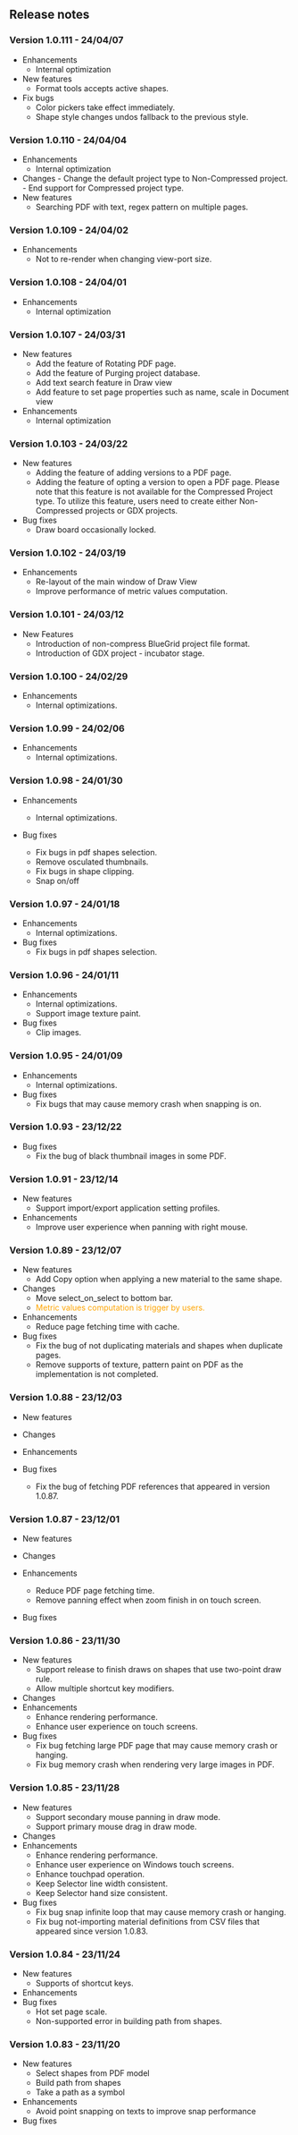 ## Release notes


### Version 1.0.111 - 24/04/07
- Enhancements
  - Internal optimization
- New features
  - Format tools accepts active shapes.
- Fix bugs
  - Color pickers take effect immediately.
  - Shape style changes undos fallback to the previous style.

### Version 1.0.110 - 24/04/04
- Enhancements
    - Internal optimization
- Changes
      - Change the default project type to Non-Compressed project.
      - End support for Compressed project type.
- New features
    - Searching PDF with text, regex pattern on multiple pages.

### Version 1.0.109 - 24/04/02
- Enhancements
  - Not to re-render when changing view-port size.

### Version 1.0.108 - 24/04/01
- Enhancements
  - Internal optimization

### Version 1.0.107 - 24/03/31
- New features
    - Add the feature of Rotating PDF page.
    - Add the feature of Purging project database.
    - Add text search feature in Draw view
    - Add feature to set page properties such as name, scale in Document view
- Enhancements
    - Internal optimization

### Version 1.0.103 - 24/03/22
- New features
  - Adding the feature of adding versions to a PDF page.
  - Adding the feature of opting a version to open a PDF page.
  Please note that this feature is not available for the Compressed Project type. To utilize this feature, users need to create either Non-Compressed projects or GDX projects.
- Bug fixes
  - Draw board occasionally locked.

### Version 1.0.102 - 24/03/19
- Enhancements
    - Re-layout of the main window of Draw View
    - Improve performance of metric values computation.

### Version 1.0.101 - 24/03/12
- New Features
  - Introduction of non-compress BlueGrid project file format.
  - Introduction of GDX project - incubator stage.

### Version 1.0.100 - 24/02/29
- Enhancements
  - Internal optimizations.

### Version 1.0.99 - 24/02/06
- Enhancements
  - Internal optimizations.


### Version 1.0.98 - 24/01/30
- Enhancements
    - Internal optimizations.

- Bug fixes
    - Fix bugs in pdf shapes selection.
    - Remove osculated thumbnails.
    - Fix bugs in shape clipping.
    - Snap on/off 

### Version 1.0.97 - 24/01/18
- Enhancements
  - Internal optimizations.
- Bug fixes
  - Fix bugs in pdf shapes selection.

### Version 1.0.96 - 24/01/11
- Enhancements
    - Internal optimizations.
    - Support image texture paint.
- Bug fixes
    - Clip images.

### Version 1.0.95 - 24/01/09
- Enhancements
    - Internal optimizations.
- Bug fixes
    - Fix bugs that may cause memory crash when snapping is on.

### Version 1.0.93 - 23/12/22
- Bug fixes
    - Fix the bug of black thumbnail images in some PDF.

### Version 1.0.91 - 23/12/14
- New features
    - Support import/export application setting profiles.
- Enhancements
    - Improve user experience when panning with right mouse.


### Version 1.0.89 - 23/12/07

- New features
    - Add Copy option when applying a new material to the same shape.
- Changes
    - Move select_on_select to bottom bar.
    - <span style="color:orange">Metric values computation is trigger by users.</span>
- Enhancements
    - Reduce page fetching time with cache.
- Bug fixes
    - Fix the bug of not duplicating materials and shapes when duplicate pages.
    - Remove supports of texture, pattern paint on PDF as the implementation is not completed.

### Version 1.0.88 - 23/12/03

- New features

- Changes
- Enhancements
- Bug fixes
    - Fix the bug of fetching PDF references that appeared in version 1.0.87.

### Version 1.0.87 - 23/12/01

- New features

- Changes
- Enhancements
    - Reduce PDF page fetching time.
    - Remove panning effect when zoom finish in on touch screen.
- Bug fixes


### Version 1.0.86 - 23/11/30

- New features
    - Support release to finish draws on shapes that use two-point draw rule.
    - Allow multiple shortcut key modifiers.
- Changes
- Enhancements
    - Enhance rendering performance.
    - Enhance user experience on touch screens.
- Bug fixes
    - Fix bug fetching large PDF page that may cause memory crash or hanging.
    - Fix bug memory crash when rendering very large images in PDF.

### Version 1.0.85 - 23/11/28

- New features
    - Support secondary mouse panning in draw mode.
    - Support primary mouse drag in draw mode.
- Changes
- Enhancements
    - Enhance rendering performance.
    - Enhance user experience on Windows touch screens.
    - Enhance touchpad operation.
    - Keep Selector line width consistent.
    - Keep Selector hand size consistent.
- Bug fixes
    - Fix bug snap infinite loop that may cause memory crash or hanging.
    - Fix bug not-importing material definitions from CSV files that appeared since version 1.0.83.
  

### Version 1.0.84 - 23/11/24
   
- New features 
    - Supports of shortcut keys.
- Enhancements 
- Bug fixes
    - Hot set page scale.
    - Non-supported error in building path from shapes.

### Version 1.0.83  - 23/11/20

- New features
    - Select shapes from PDF model
    - Build path from shapes
    - Take a path as a symbol
- Enhancements
    - Avoid point snapping on texts to improve snap performance
- Bug fixes


  
        
